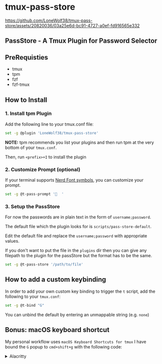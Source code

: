 # tmux-pass-store



https://github.com/LoneWolf38/tmux-pass-store/assets/20820036/03a25e6d-bc91-4727-a0ef-fd916565e332




## PassStore - A Tmux Plugin for Password Selector

## PreRequisties
- tmux
- tpm
- fzf
- fzf-tmux



## How to Install

### 1. Install tpm Plugin

Add the following line to your tmux.conf file:

```sh 
set -g @plugin 'LoneWolf38/tmux-pass-store'
```

**NOTE:** tpm recommends you list your plugins and then run tpm at the very bottom of your `tmux.conf`.

Then, run `<prefix>+I` to install the plugin


### 2. Customize Prompt (optional)

If your terminal supports [Nerd Font symbols](https://www.nerdfonts.com/), you can customize your prompt.

```sh
set -g @t-pass-prompt '  '
```

### 3. Setup the PassStore

For now the passwords are in plain text in the form of `username;password`.

The default file which the plugin looks for is `scripts/pass-store-default`.

Edit the default file and replace the `username;password` with appropriate values. 

If you don't want to put the file in the `plugins` dir then you can give any filepath to the plugin for the passStore but the format has to be the same.

```sh
set -g @t-pass-store '/path/to/file' 
```

## How to add a custom keybinding

In order to add your own custom key binding to trigger the `t` script, add the following to your `tmux.conf`:

```sh
set -g @t-bind "G"
```

You can unbind the default by entering an unmappable string (e.g. `none`)

## Bonus: macOS keyboard shortcut

My personal workflow uses `macOS Keyboard Shortcuts for tmux`
I have bound the `G` popup to `cmd+shift+g` with the following code:

<details>
<summary>Alacritty</summary>

Add the following line to your `alacritty.yml`

```yml
key_bindings:
  - { key: G, mods: Command|Shift, chars: "\x02G" } # open the tmux-password-manager popup
```

</details>




